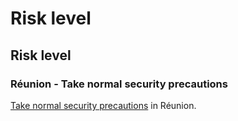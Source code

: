 # Risk level

## Risk level

### Réunion - Take normal security precautions

[Take normal security precautions](#levels "Risk Levels") in Réunion.